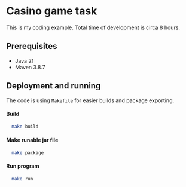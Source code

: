 
# Casino game task

This is my coding example. Total time of development is circa 8 hours.

## Prerequisites

* Java 21
* Maven 3.8.7
## Deployment and running

The code is using `Makefile` for easier builds and package exporting.

#### Build

```bash
  make build
```
#### Make runable jar file

```bash
  make package
```
#### Run program

```bash
  make run
```